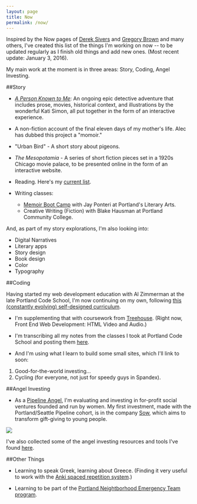 ```yaml
---
layout: page
title: Now
permalink: /now/
---
```

Inspired by the Now pages of [Derek Sivers](https://sivers.org/nowff) and [Gregory Brown](http://practicingdeveloper.com/now/) and many others, I've created this list of the things I'm working on now -- to be updated regularly as I finish old things and add new ones.  (Most recent update: January 3, 2016).

My main work at the moment is in three areas: Story, Coding, Angel Investing.

##Story

* [*A Person Known to Me*](http://www.apersonknowntome.com): An ongoing epic detective adventure that includes prose, movies, historical context, and illustrations by the wonderful Kati Simon, all put together in the form of an interactive experience.

* A non-fiction account of the final eleven days of my mother's life. Alec has dubbed this project a "momoir."

* "Urban Bird" - A short story about pigeons.

* *The Mesopotamia* - A series of short fiction pieces set in a 1920s Chicago movie palace, to be presented online in the form of an interactive website.

* Reading. Here's my <a href="../books/">current list</a>.

* Writing classes:
  * [Memoir Boot Camp](http://www.literary-arts.org/product/winter-2016-memoir-boot-camp/) with Jay Ponteri at Portland's Literary Arts.
  * Creative Writing (Fiction) with Blake Hausman at Portland Community College.

And, as part of my story explorations, I'm also looking into:

* Digital Narratives
* Literary apps
* Story design
* Book design
* Color
* Typography
    
##Coding
    
Having started my web development education with Al Zimmerman at the late Portland Code School, I'm now continuing on my own, following <a href="../codingCurriculum/">this (constantly evolving) self-designed curriculum</a>.

* I'm supplementing that with coursework from [Treehouse](https://teamtreehouse.com/). (Right now, Front End Web Development: HTML Video and Audio.)
    
* I'm transcribing all my notes from the classes I took at Portland Code School and posting them <a href="../pcsnotes/">here</a>.

* And I'm using what I learn to build some small sites, which I'll link to soon:

1. Good-for-the-world investing...
2. Cycling (for everyone, not just for speedy guys in Spandex).


##Angel Investing
    
* As a [Pipeline Angel](http://pipelineangels.com/), I'm evaluating and investing in for-profit social ventures founded and run by women. My first investment, made with the Portland/Seattle Pipeline cohort, is in the company [Sow](http://beta.isow.com/), which aims to transform gift-giving to young people.

<img src="../images/sowLogo.png">

I've also collected some of the angel investing resources and tools I've found [here](http://stephanieargy.github.io/AngelInvesting/).


##Other Things

* Learning to speak Greek, learning about Greece. (Finding it very useful to work with the [Anki spaced repetition system](http://ankisrs.net/).)

* Learning to be part of the [Portland Neightborhood Emergency Team program](https://www.portlandoregon.gov/pbem/31667?).


